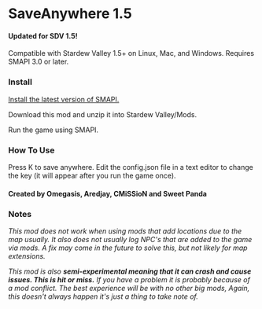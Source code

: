 # SaveAnywhere 1.5

#### Updated for SDV 1.5!
Compatible with Stardew Valley 1.5+ on Linux, Mac, and Windows. Requires SMAPI 3.0 or later.

### Install
[Install the latest version of SMAPI.](https://smapi.io/)

Download this mod and unzip it into Stardew Valley/Mods.

Run the game using SMAPI.

### How To Use
Press K to save anywhere. Edit the config.json file in a text editor to change the key (it will appear after you run the game once).

#### Created by Omegasis, Aredjay, CMiSSioN and Sweet Panda

### Notes
*This mod does not work when using mods that add locations due to the map usually. It also does not usually log NPC's that are added to the game via mods. A fix may come in the future to solve this, but not likely for map extensions.*

*This mod is also **semi-experimental meaning that it can crash and cause issues. This is hit or miss.** If you have a problem it is probably because of a mod conflict. The best experience will be with no other big mods, Again, this doesn't always happen it's just a thing to take note of.*
